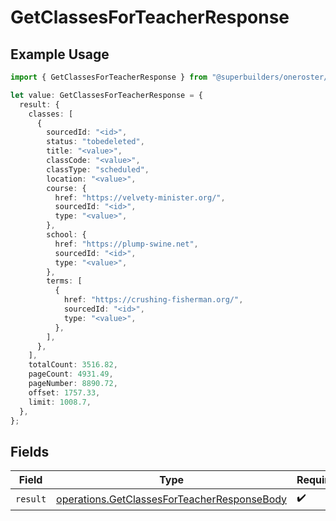 # GetClassesForTeacherResponse

## Example Usage

```typescript
import { GetClassesForTeacherResponse } from "@superbuilders/oneroster/models/operations";

let value: GetClassesForTeacherResponse = {
  result: {
    classes: [
      {
        sourcedId: "<id>",
        status: "tobedeleted",
        title: "<value>",
        classCode: "<value>",
        classType: "scheduled",
        location: "<value>",
        course: {
          href: "https://velvety-minister.org/",
          sourcedId: "<id>",
          type: "<value>",
        },
        school: {
          href: "https://plump-swine.net",
          sourcedId: "<id>",
          type: "<value>",
        },
        terms: [
          {
            href: "https://crushing-fisherman.org/",
            sourcedId: "<id>",
            type: "<value>",
          },
        ],
      },
    ],
    totalCount: 3516.82,
    pageCount: 4931.49,
    pageNumber: 8890.72,
    offset: 1757.33,
    limit: 1008.7,
  },
};
```

## Fields

| Field                                                                                                      | Type                                                                                                       | Required                                                                                                   | Description                                                                                                |
| ---------------------------------------------------------------------------------------------------------- | ---------------------------------------------------------------------------------------------------------- | ---------------------------------------------------------------------------------------------------------- | ---------------------------------------------------------------------------------------------------------- |
| `result`                                                                                                   | [operations.GetClassesForTeacherResponseBody](../../models/operations/getclassesforteacherresponsebody.md) | :heavy_check_mark:                                                                                         | N/A                                                                                                        |